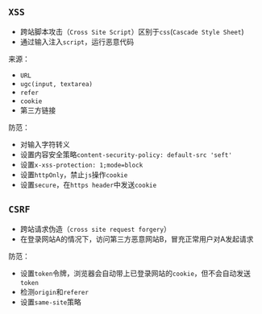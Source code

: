 ## `XSS`
* 跨站脚本攻击（`Cross Site Script`）区别于`css`(`Cascade Style Sheet`)
* 通过输入注入`script`，运行恶意代码

来源：
* `URL`
* `ugc(input, textarea)`
* `refer`
* `cookie`
* 第三方链接

防范：
* 对输入字符转义
* 设置内容安全策略`content-security-policy: default-src 'seft'`
* 设置`x-xss-protection: 1;mode=block`
* 设置`httpOnly`，禁止`js`操作`cookie`
* 设置`secure`，在`https header`中发送`cookie`

## `CSRF`
* 跨站请求伪造（`cross site request forgery`）
* 在登录网站A的情况下，访问第三方恶意网站B，冒充正常用户对A发起请求

防范：
* 设置`token`令牌，浏览器会自动带上已登录网站的`cookie`，但不会自动发送`token`
* 检测`origin`和`referer`
* 设置`same-site`策略


